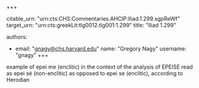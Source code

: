 +++


citable_urn: "urn:cts:CHS:Commentaries.AHCIP:Iliad.1.299.sgpReWf"
target_urn: "urn:cts:greekLit:tlg0012.tlg001:1.299"
title: "Iliad 1.299"

authors:
- email: "gnagy@chs.harvard.edu"
  name: "Gregory Nagy"
  username: "gnagy"
+++

<p>example of epei me (enclitic) in the context of the analysis of EPEISE read as epei sé (non-enclitic) as opposed to epei se (enclitic), according to Herodian</p>